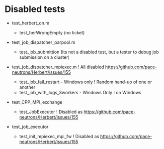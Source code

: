 # Disabled tests

- test_herbert_on.m
  - test_herWrongEmpty (no ticket)

- test_job_dispatcher_parpool.m
  - test_job_submittion (Its not a disabled test, but a tester to debug job submission on a cluster)

- test_job_dispatcher_mpiexec.m                 ! All disabled https://github.com/pace-neutrons/Herbert/issues/155
  - test_job_fail_restart - Windows only        ! Random hand-uo of one or another
  - test_job_with_logs_3workers - Windows Only  ! on Windows.
  
- test_CPP_MPI_exchange
  - test_JobExecutor ! Disabled as https://github.com/pace-neutrons/Herbert/issues/155  
- test_job_executor
  - test_init_mpiexec_mpi_fw  ! Disabled as https://github.com/pace-neutrons/Herbert/issues/155
